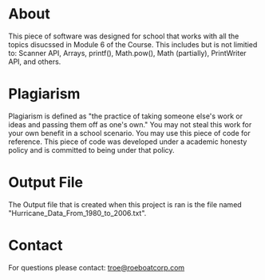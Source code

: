 # About
This piece of software was designed for school that works with all the topics disucssed in Module 6 of the Course. This includes but is not limitied to: Scanner API, Arrays, printf(), Math.pow(), Math (partially), PrintWriter API, and others.

# Plagiarism
Plagiarism is defined as "the practice of taking someone else's work or ideas and passing them off as one's own." You may not steal this work for your own benefit in a school scenario. You may use this piece of code for reference. This piece of code was developed under a academic honesty policy and is committed to being under that policy.

# Output File
The Output file that is created when this project is ran is the file named "Hurricane_Data_From_1980_to_2006.txt".

# Contact
For questions please contact: troe@roeboatcorp.com